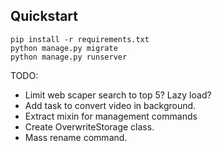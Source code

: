 ## Quickstart

```
pip install -r requirements.txt
python manage.py migrate
python manage.py runserver
```

TODO:

- Limit web scaper search to top 5? Lazy load?
- Add task to convert video in background.
- Extract mixin for management commands
- Create OverwriteStorage class.
- Mass rename command.
